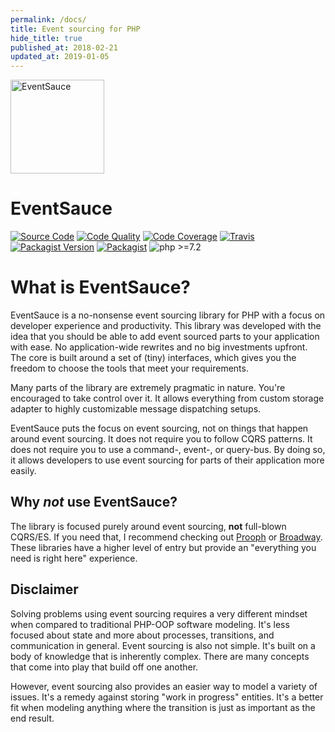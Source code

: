 ```yaml
---
permalink: /docs/
title: Event sourcing for PHP
hide_title: true
published_at: 2018-02-21
updated_at: 2019-01-05
---
```


<div class="text-center mb-8 max-w-md">
    <img id="logo" src="/static/logo.svg" height="150px" width="150px" alt="EventSauce">
    <h1 class="text-grey-darkest mt-1">
        Event<span class="text-red">Sauce</span>
    </h1>
</div>

[![Source Code](https://img.shields.io/badge/source-eventsaucephp/eventsauce-blue.svg?style=flat-square)](https://github.com/eventsaucephp/eventsauce)
[![Code Quality](https://img.shields.io/scrutinizer/g/EventSaucePHP/EventSauce.svg?style=flat-square)](https://scrutinizer-ci.com/g/EventSaucePHP/EventSauce/?branch=master)
[![Code Coverage](https://img.shields.io/scrutinizer/coverage/g/EventSaucePHP/EventSauce.svg?style=flat-square)](https://scrutinizer-ci.com/g/EventSaucePHP/EventSauce/?branch=master)
[![Travis](https://img.shields.io/travis/EventSaucePHP/EventSauce.svg?style=flat-square)](https://travis-ci.org/EventSaucePHP/EventSauce)
[![Packagist Version](https://img.shields.io/packagist/v/eventsauce/eventsauce.svg?style=flat-square)](https://packagist.org/packages/eventsauce/eventsauce)
[![Packagist](https://img.shields.io/badge/packagist-eventsauce/eventsauce-orange.svg?style=flat-square)](https://packagist.org/packages/eventsauce/eventsauce)
![php >=7.2](https://img.shields.io/packagist/php-v/eventsauce/eventsauce.svg?style=flat-square)


# What is EventSauce?

EventSauce is a no-nonsense event sourcing library for PHP with a focus on developer
experience and productivity. This library was developed with the idea that you should
be able to add event sourced parts to your application with ease. No application-wide
rewrites and no big investments upfront. The core is built around a set of (tiny)
interfaces, which gives you the freedom to choose the tools that meet your requirements.

Many parts of the library are extremely pragmatic in nature. You're encouraged to take
control over it. It allows everything from  custom storage adapter to highly customizable
message dispatching setups.

EventSauce puts the focus on event sourcing, not on things that happen around event
sourcing. It does not require you to follow CQRS patterns. It does not require you
to use a command-, event-, or query-bus. By doing so, it allows developers to use
event sourcing for parts of their application more easily.

## Why _not_ use EventSauce?

The library is focused purely around event sourcing, **not** full-blown CQRS/ES. If
you need that, I recommend checking out [Prooph](https://github.com/prooph) or
[Broadway](https://github.com/broadway/broadway). These libraries have a higher level
of entry but provide an "everything you need is right here" experience.

## Disclaimer

Solving problems using event sourcing requires a very different mindset when compared
to traditional PHP-OOP software modeling. It's less focused about state and more
about processes, transitions, and communication in general. Event sourcing is also not
simple. It's built on a body of knowledge that is inherently complex. There are many
concepts that come into play that build off one another.

However, event sourcing also provides an easier way to model a variety of issues. It's
a remedy against storing "work in progress" entities. It's a better fit when modeling
anything where the transition is just as important as the end result.
